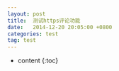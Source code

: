 ```yaml
---
layout: post
title:  测试https评论功能
date:   2014-12-20 20:05:00 +0800
categories: test
tag: test
---
```


* content
{:toc}
